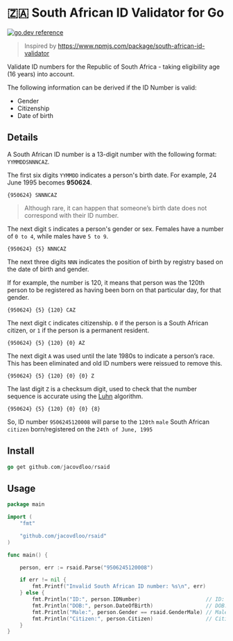 # 🇿🇦 South African ID Validator for Go

[![go.dev reference](https://img.shields.io/badge/go.dev-reference-007d9c?logo=go&logoColor=white&style=flat-square)](https://pkg.go.dev/mod/github.com/jacovdloo/rsaid)

> Inspired by https://www.npmjs.com/package/south-african-id-validator

Validate ID numbers for the Republic of South Africa - taking eligibility age (16 years) into account.

The following information can be derived if the ID Number is valid:

- Gender
- Citizenship
- Date of birth

## Details

A South African ID number is a 13-digit number with the following format: `YYMMDDSNNNCAZ`.

The first six digits `YYMMDD` indicates a person's birth date. For example, 24 June 1995 becomes **950624**.

`{950624} SNNNCAZ`

> Although rare, it can happen that someone’s birth date does not correspond with their ID number.


The next digit `S` indicates a person's gender or sex. Females have a number of `0 to 4`, while males have `5 to 9`.

`{950624} {5} NNNCAZ`

The next three digits `NNN` indicates the position of birth by registry based on the date of birth and gender.

If for example, the number is 120, it means that person was the 120th person to be registered as having been born on that particular day, for that gender.

`{950624} {5} {120} CAZ`

The next digit `C` indicates citizenship. `0` if the person is a South African citizen, or `1` if the person is a permanent resident.

`{950624} {5} {120} {0} AZ`

The next digit `A` was used until the late 1980s to indicate a person’s race. This has been eliminated and old ID numbers were reissued to remove this.

`{950624} {5} {120} {0} {0} Z`

The last digit `Z` is a checksum digit, used to check that the number sequence is accurate using the [Luhn](https://en.wikipedia.org/wiki/Luhn_algorithm) algorithm.

`{950624} {5} {120} {0} {0} {8}`

So, ID number `9506245120008` will parse to the `120th` `male` South African `citizen` born/registered on the `24th of June, 1995`

## Install

```go
go get github.com/jacovdloo/rsaid
```

## Usage

```go
package main

import (
	"fmt"

	"github.com/jacovdloo/rsaid"
)

func main() {

	person, err := rsaid.Parse("9506245120008")

	if err != nil {
		fmt.Printf("Invalid South African ID number: %s\n", err)
	} else {
		fmt.Println("ID:", person.IDNumber)                     // ID: 9506245120008
		fmt.Println("DOB:", person.DateOfBirth)                 // DOB: 1995-06-24 00:00:00 +0200 SAST
		fmt.Println("Male:", person.Gender == rsaid.GenderMale) // Male: true
		fmt.Println("Citizen:", person.Citizen)                 // Citizen: true
	}
}
```
